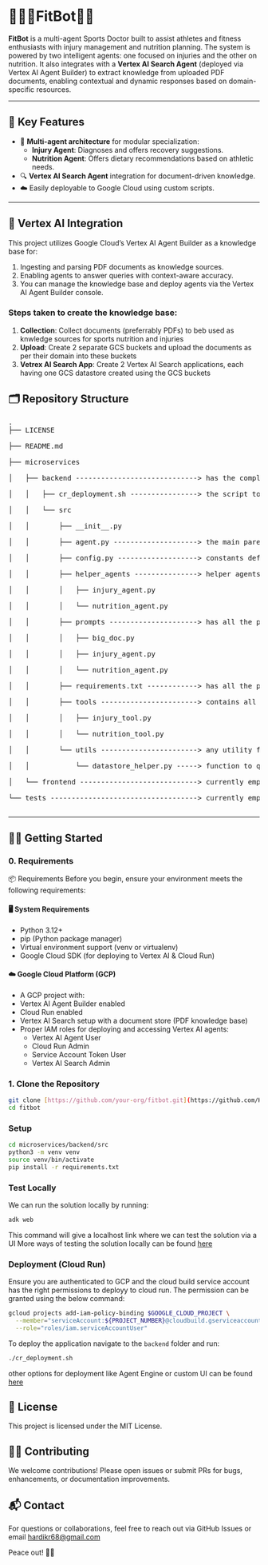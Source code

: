 # 🏃🏻‍♂️FitBot🏋️‍♀️

**FitBot** is a multi-agent Sports Doctor built to assist athletes and fitness enthusiasts with injury management and nutrition planning. The system is powered by two intelligent agents: one focused on injuries and the other on nutrition. It also integrates with a **Vertex AI Search Agent** (deployed via Vertex AI Agent Builder) to extract knowledge from uploaded PDF documents, enabling contextual and dynamic responses based on domain-specific resources.

---

## 🚀 Key Features

- 🧠 **Multi-agent architecture** for modular specialization:
  - **Injury Agent**: Diagnoses and offers recovery suggestions.
  - **Nutrition Agent**: Offers dietary recommendations based on athletic needs.
- 🔍 **Vertex AI Search Agent** integration for document-driven knowledge.
- ☁️ Easily deployable to Google Cloud using custom scripts.

---

## 🧠 Vertex AI Integration
This project utilizes Google Cloud’s Vertex AI Agent Builder as a knowledge base for:

1. Ingesting and parsing PDF documents as knowledge sources.
2. Enabling agents to answer queries with context-aware accuracy.
3. You can manage the knowledge base and deploy agents via the Vertex AI Agent Builder console.

### Steps taken to create the knowledge base:

1. **Collection**: Collect documents (preferrably PDFs) to beb used as knwledge sources for sports nutrition and injuries
2. **Upload**:  Create 2 separate GCS buckets and upload the documents as per their domain into these buckets
3. **Vetrex AI Search App**: Create 2 Vertex AI Search applications, each having one GCS datastore created using the GCS buckets

## 🗂️ Repository Structure
<pre>
.
├── LICENSE <br>
├── README.md <br>
├── microservices  <br>
│   ├── backend -----------------------------> has the complete backend code written usinfADK framework <br>
│   │   ├── cr_deployment.sh ----------------> the script to deploy the agent to a cloud run service <br>
│   │   └── src <br>
│   │       ├── __init__.py <br>
│   │       ├── agent.py --------------------> the main parent agent <br>
│   │       ├── config.py -------------------> constants definition <br>
│   │       ├── helper_agents ---------------> helper agents for nutrition and injury advice <br>
│   │       │   ├── injury_agent.py <br>
│   │       │   └── nutrition_agent.py <br>
│   │       ├── prompts ---------------------> has all the prompts and agent descriptions used by different agents <br>
│   │       │   ├── big_doc.py <br>
│   │       │   ├── injury_agent.py <br>
│   │       │   └── nutrition_agent.py <br>
│   │       ├── requirements.txt ------------> has all the python modules required to run the agents <br>
│   │       ├── tools -----------------------> contains all the tools used by all the agents <br>
│   │       │   ├── injury_tool.py <br>
│   │       │   └── nutrition_tool.py <br>
│   │       └── utils -----------------------> any utility function being used by the agents <br>
│   │           └── datastore_helper.py -----> function to query the vertex AI search apps with references <br>
│   └── frontend ----------------------------> currently empty as we are using the built in ADK UI <br>
└── tests -----------------------------------> currently empty <br>
</pre>

---

## 🧑‍💻 Getting Started
### 0. Requirements
📦 Requirements
Before you begin, ensure your environment meets the following requirements:

#### 🖥️ System Requirements
- Python 3.12+
- pip (Python package manager)
- Virtual environment support (venv or virtualenv)
- Google Cloud SDK (for deploying to Vertex AI & Cloud Run)

#### ☁️ Google Cloud Platform (GCP)
- A GCP project with:
- Vertex AI Agent Builder enabled
- Cloud Run enabled
- Vertex AI Search setup with a document store (PDF knowledge base)
- Proper IAM roles for deploying and accessing Vertex AI agents:
  - Vertex AI Agent User
  - Cloud Run Admin
  - Service Account Token User
  - Vertex AI Search Admin

### 1. Clone the Repository

```bash
git clone [https://github.com/your-org/fitbot.git](https://github.com/Hardikr23/FitBot.git)
cd fitbot
```

### Setup
```bash
cd microservices/backend/src
python3 -m venv venv
source venv/bin/activate
pip install -r requirements.txt
```

### Test Locally
We can run the solution locally by running:
```bash
adk web
```
This command will give a localhost link where we can test the solution via a UI
More ways of testing the solution locally can be found [here](https://google.github.io/adk-docs/get-started/testing/)

### Deployment (Cloud Run)
Ensure you are authenticated to GCP and the cloud  build service account has the right permissions to deployy to cloud run.
The permission can be granted using the below command:
```bash
gcloud projects add-iam-policy-binding $GOOGLE_CLOUD_PROJECT \
  --member="serviceAccount:${PROJECT_NUMBER}@cloudbuild.gserviceaccount.com" \
  --role="roles/iam.serviceAccountUser"
```

To deploy the application navigate to the <code>backend</code> folder and run:
```bash
./cr_deployment.sh
```
other options for deployment like Agent Engine or custom UI can be found [here](https://google.github.io/adk-docs/deploy/)

## 📄 License
This project is licensed under the MIT License.

## 🙋‍♀️ Contributing
We welcome contributions! Please open issues or submit PRs for bugs, enhancements, or documentation improvements.

## 📬 Contact
For questions or collaborations, feel free to reach out via GitHub Issues or email [hardikr68@gmail.com](mailto:hardikr68@gmail.com)

Peace out! ✌🏼